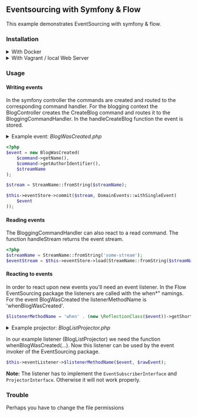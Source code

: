 ## Eventsourcing with Symfony & Flow

This example demonstrates EventSourcing with symfony & flow.

### Installation

<details><summary>With Docker</summary>

```
cd .docker
```

Change the path to your local directory

```
vim .env
```

```
docker-compose up -d
```

Execute into the event-sourcing.app container

```
docker exec -it eventsourcing-app bash
```

#### Inside the container

```
composer install
```

Create the event store(s)

```
php bin/console eventsourcing:store-setup
```

Migrate the domain models (for this example)

```
php bin/console doctrine:migrations:migrate
```

#### Browser

Open your browser and insert localhost

</details>

<details><summary>With Vagrant / local Web Server</summary>

Navigate to your project directory. Create the event store(s) 
with the following console command:

```
php bin/console eventsourcing:store-setup
```

Migrate the domain models (for this example)

```
php bin/console doctrine:migrations:migrate
```

</details>

### Usage

#### Writing events

In the symfony controller the commands are created and routed to the 
corresponding command handler. For the blogging context the BlogController 
creates the CreateBlog command and routes it to the BloggingCommandHandler. 
In the handleCreateBlog function the event is stored. 

<details><summary>Example event: <i>BlogWasCreated.php</i></summary>

```php
class BlogWasCreated implements DomainEventInterface
{
/**
* @var string
*/
private $name;

    /**
     * @var UserIdentifier
     */
    private $author;

    /**
     * @var string
     */
    private $streamName;

    /**
     * BlogWasCreated constructor.
     * @param string $name
     * @param UserIdentifier $author
     * @param string $streamName
     */
    public function __construct(
        string $name,
        UserIdentifier $author,
        string $streamName
    )
    {
        $this->name = $name;
        $this->author = $author;
        $this->streamName = $streamName;
    }

    /**
     * @return string
     */
    public function getName(): string
    {
        return $this->name;
    }

    /**
     * @return UserIdentifier
     */
    public function getAuthor(): UserIdentifier
    {
        return $this->author;
    }

    /**
     * @return string
     */
    public function getStreamName(): string
    {
        return $this->streamName;
    }
}
```
</details>

```php
<?php
$event = new BlogWasCreated(
    $command->getName(),
    $command->getAuthorIdentifier(),
    $streamName
);

$stream = StreamName::fromString($streamName);

$this->eventStore->commit($stream, DomainEvents::withSingleEvent(
    $event
));
```

#### Reading events

The BloggingCommandHandler can also react to a read command.
The function handleStream returns the event stream.

```php
<?php
$streamName = StreamName::fromString('some-stream');
$eventStream = $this->eventStore->load(StreamName::fromString($streamName))
```

#### Reacting to events

In order to react upon new events you'll need an event listener.
In the Flow EventSourcing package the listeners are called with the 
when*" namings. For the event BlogWasCreated the listenerMethodName 
is 'whenBlogWasCreated'. 

```php
$listenerMethodName = 'when' . (new \ReflectionClass($event))->getShortName();
```

<details><summary>Example projector: <i>BlogListProjector.php</i></summary>

```php
<?php
class BlogListProjector implements ProjectorInterface, EventSubscriberInterface
{
    private $blogRepository;

    public function __construct(BlogRepository $blogRepository)
    {
        $this->blogRepository = $blogRepository;
    }

    public static function getSubscribedEvents()
    {
        return [
            // NOTE!!! you always have to use "when*" namings, as otherwise, the EventListenerInvoker
            // will not properly call the right methods here.

            // we only use the EventSubscriber from symfony to figure out which listeners should be called.
            BlogWasCreated::class => ['whenBlogWasCreated']
        ];
    }

    public function whenBlogWasCreated(BlogWasCreated $event, RawEvent $rawEvent)
    {
        
    }
}
```
</details>

In our example listener (BlogListProjector) we need the function whenBlogWasCreated(...).
Now this listener can be used by the event invoker of the EventSourcing package.

```php
$this->eventListener->$listenerMethodName($event, $rawEvent);
```

<b>Note:</b> The listener has to implement the `EventSubscriberInterface` 
and `ProjectorInterface`. Otherwise it will not work properly.
### Trouble

Perhaps you have to change the file permissions